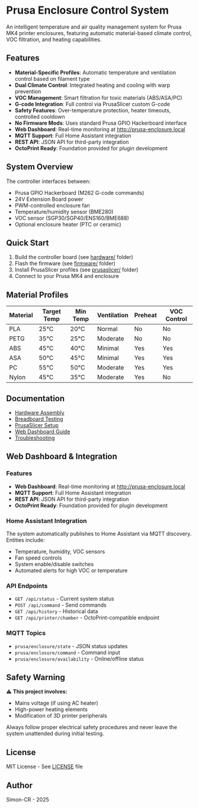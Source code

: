 # Prusa Enclosure Control System

An intelligent temperature and air quality management system for Prusa MK4 printer enclosures, featuring automatic material-based climate control, VOC filtration, and heating capabilities.

## Features

- **Material-Specific Profiles**: Automatic temperature and ventilation control based on filament type
- **Dual Climate Control**: Integrated heating and cooling with warp prevention
- **VOC Management**: Smart filtration for toxic materials (ABS/ASA/PC)
- **G-code Integration**: Full control via PrusaSlicer custom G-code
- **Safety Features**: Over-temperature protection, heater timeouts, controlled cooldown
- **No Firmware Mods**: Uses standard Prusa GPIO Hackerboard interface
- **Web Dashboard**: Real-time monitoring at http://prusa-enclosure.local
- **MQTT Support**: Full Home Assistant integration
- **REST API**: JSON API for third-party integration
- **OctoPrint Ready**: Foundation provided for plugin development

## System Overview

The controller interfaces between:
- Prusa GPIO Hackerboard (M262 G-code commands)
- 24V Extension Board power
- PWM-controlled enclosure fan
- Temperature/humidity sensor (BME280)
- VOC sensor (SGP30/SGP40/ENS160/BME688)
- Optional enclosure heater (PTC or ceramic)

## Quick Start

1. Build the controller board (see [hardware/](hardware/) folder)
2. Flash the firmware (see [firmware/](firmware/) folder)
3. Install PrusaSlicer profiles (see [prusaslicer/](prusaslicer/) folder)
4. Connect to your Prusa MK4 and enclosure

## Material Profiles

| Material | Target Temp | Min Temp | Ventilation | Preheat | VOC Control |
|----------|------------|----------|-------------|---------|-------------|
| PLA      | 25°C       | 20°C     | Normal      | No      | No          |
| PETG     | 35°C       | 25°C     | Moderate    | No      | No          |
| ABS      | 45°C       | 40°C     | Minimal     | Yes     | Yes         |
| ASA      | 50°C       | 45°C     | Minimal     | Yes     | Yes         |
| PC       | 55°C       | 50°C     | Moderate    | Yes     | Yes         |
| Nylon    | 45°C       | 35°C     | Moderate    | Yes     | No          |

## Documentation

- [Hardware Assembly](docs/assembly.md)
- [Breadboard Testing](docs/breadboard_testing.md)
- [PrusaSlicer Setup](docs/prusaslicer_setup.md)
- [Web Dashboard Guide](docs/web_dashboard.md)
- [Troubleshooting](docs/troubleshooting.md)

## Web Dashboard & Integration

### Features
- **Web Dashboard**: Real-time monitoring at http://prusa-enclosure.local
- **MQTT Support**: Full Home Assistant integration
- **REST API**: JSON API for third-party integration
- **OctoPrint Ready**: Foundation provided for plugin development

### Home Assistant Integration
The system automatically publishes to Home Assistant via MQTT discovery. Entities include:
- Temperature, humidity, VOC sensors
- Fan speed controls
- System enable/disable switches
- Automated alerts for high VOC or temperature

### API Endpoints
- `GET /api/status` - Current system status
- `POST /api/command` - Send commands
- `GET /api/history` - Historical data
- `GET /api/printer/chamber` - OctoPrint-compatible endpoint

### MQTT Topics
- `prusa/enclosure/state` - JSON status updates
- `prusa/enclosure/command` - Command input
- `prusa/enclosure/availability` - Online/offline status

## Safety Warning

⚠️ **This project involves:**
- Mains voltage (if using AC heater)
- High-power heating elements
- Modification of 3D printer peripherals

Always follow proper electrical safety procedures and never leave the system unattended during initial testing.

## License

MIT License - See [LICENSE](LICENSE) file

## Author

Simon-CR - 2025
